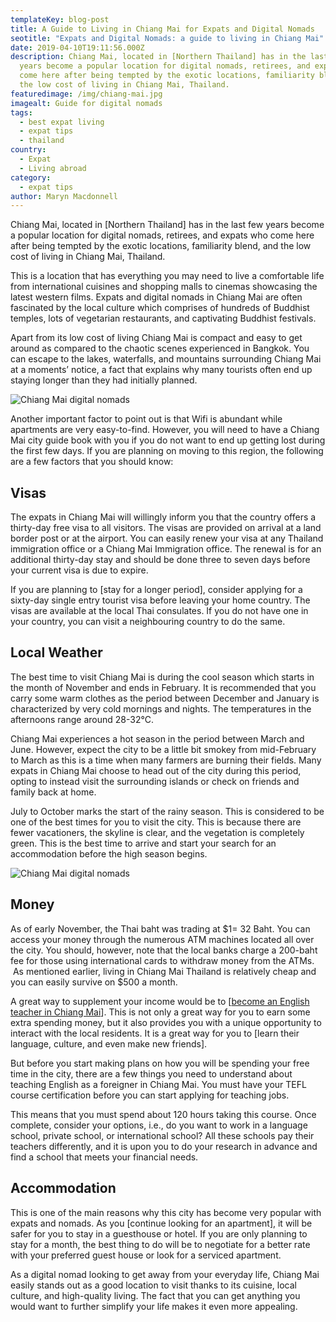 ```yaml
---
templateKey: blog-post
title: A Guide to Living in Chiang Mai for Expats and Digital Nomads
seotitle: "Expats and Digital Nomads: a guide to living in Chiang Mai"
date: 2019-04-10T19:11:56.000Z
description: Chiang Mai, located in [Northern Thailand] has in the last few
  years become a popular location for digital nomads, retirees, and expats who
  come here after being tempted by the exotic locations, familiarity blend, and
  the low cost of living in Chiang Mai, Thailand.
featuredimage: /img/chiang-mai.jpg
imagealt: Guide for digital nomads
tags:
  - best expat living
  - expat tips
  - thailand
country:
  - Expat
  - Living abroad
category:
  - expat tips
author: Maryn Macdonnell
---
```

Chiang Mai, located in \[Northern Thailand] has in the last few years become a popular location for digital nomads, retirees, and expats who come here after being tempted by the exotic locations, familiarity blend, and the low cost of living in Chiang Mai, Thailand.

This is a location that has everything you may need to live a comfortable life from international cuisines and shopping malls to cinemas showcasing the latest western films. Expats and digital nomads in Chiang Mai are often fascinated by the local culture which comprises of hundreds of Buddhist temples, lots of vegetarian restaurants, and captivating Buddhist festivals.

Apart from its low cost of living Chiang Mai is compact and easy to get around as compared to the chaotic scenes experienced in Bangkok. You can escape to the lakes, waterfalls, and mountains surrounding Chiang Mai at a moments’ notice, a fact that explains why many tourists often end up staying longer than they had initially planned.

![Chiang Mai digital nomads](/img/uploads/2019/04/8085426946_78070e7725_k.jpg)

Another important factor to point out is that Wifi is abundant while apartments are very easy-to-find. However, you will need to have a Chiang Mai city guide book with you if you do not want to end up getting lost during the first few days. If you are planning on moving to this region, the following are a few factors that you should know:

## **Visas**

The expats in Chiang Mai will willingly inform you that the country offers a thirty-day free visa to all visitors. The visas are provided on arrival at a land border post or at the airport. You can easily renew your visa at any Thailand immigration office or a Chiang Mai Immigration office. The renewal is for an additional thirty-day stay and should be done three to seven days before your current visa is due to expire.

If you are planning to \[stay for a longer period], consider applying for a sixty-day single entry tourist visa before leaving your home country. The visas are available at the local Thai consulates. If you do not have one in your country, you can visit a neighbouring country to do the same.

## **Local Weather**

The best time to visit Chiang Mai is during the cool season which starts in the month of November and ends in February. It is recommended that you carry some warm clothes as the period between December and January is characterized by very cold mornings and nights. The temperatures in the afternoons range around 28-32°C.

Chiang Mai experiences a hot season in the period between March and June. However, expect the city to be a little bit smokey from mid-February to March as this is a time when many farmers are burning their fields. Many expats in Chiang Mai choose to head out of the city during this period, opting to instead visit the surrounding islands or check on friends and family back at home.

July to October marks the start of the rainy season. This is considered to be one of the best times for you to visit the city. This is because there are fewer vacationers, the skyline is clear, and the vegetation is completely green. This is the best time to arrive and start your search for an accommodation before the high season begins.

![Chiang Mai digital nomads](/img/uploads/2019/04/45561792671_d0505dc986_k.jpg)

## **Money**

As of early November, the Thai baht was trading at $1= 32 Baht. You can access your money through the numerous ATM machines located all over the city. You should, however, note that the local banks charge a 200-baht fee for those using international cards to withdraw money from the ATMs.  As mentioned earlier, living in Chiang Mai Thailand is relatively cheap and you can easily survive on $500 a month.

A great way to supplement your income would be to [[become an English teacher in Chiang Mai](https://seetefl.com/teaching-jobs-in-chiang-mai/)]. This is not only a great way for you to earn some extra spending money, but it also provides you with a unique opportunity to interact with the local residents. It is a great way for you to \[learn their language, culture, and even make new friends].

But before you start making plans on how you will be spending your free time in the city, there are a few things you need to understand about teaching English as a foreigner in Chiang Mai. You must have your TEFL course certification before you can start applying for teaching jobs.

This means that you must spend about 120 hours taking this course. Once complete, consider your options, i.e., do you want to work in a language school, private school, or international school? All these schools pay their teachers differently, and it is upon you to do your research in advance and find a school that meets your financial needs.

## **Accommodation**

This is one of the main reasons why this city has become very popular with expats and nomads. As you \[continue looking for an apartment], it will be safer for you to stay in a guesthouse or hotel. If you are only planning to stay for a month, the best thing to do will be to negotiate for a better rate with your preferred guest house or look for a serviced apartment.

As a digital nomad looking to get away from your everyday life, Chiang Mai easily stands out as a good location to visit thanks to its cuisine, local culture, and high-quality living. The fact that you can get anything you would want to further simplify your life makes it even more appealing.
